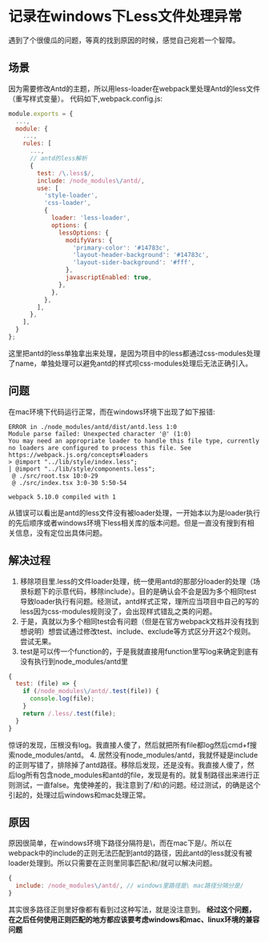 # 记录在windows下Less文件处理异常
遇到了个很傻瓜的问题，等真的找到原因的时候，感觉自己宛若一个智障。
## 场景
因为需要修改Antd的主题，所以用less-loader在webpack里处理Antd的less文件（重写样式变量）。
代码如下,webpack.config.js:
```javascript
module.exports = {
  ...,
  module: {
    ...,
    rules: [
      ...,
      // antd的less解析
      {
        test: /\.less$/,
        include: /node_modules\/antd/,
        use: [
          'style-loader',
          'css-loader',
          {
            loader: 'less-loader',
            options: {
              lessOptions: {
                modifyVars: {
                  'primary-color': '#14783c',
                  'layout-header-background': '#14783c',
                  'layout-sider-background': '#fff',
                },
                javascriptEnabled: true,
              },
            },
          },
        ],
      },
    ],
  }
};
```
这里把antd的less单独拿出来处理，是因为项目中的less都通过css-modules处理了name，单独处理可以避免antd的样式呗css-modules处理后无法正确引入。

## 问题
在mac环境下代码运行正常，而在windows环境下出现了如下报错:
```shell
ERROR in ./node_modules/antd/dist/antd.less 1:0
Module parse failed: Unexpected character '@' (1:0)
You may need an appropriate loader to handle this file type, currently no loaders are configured to process this file. See https://webpack.js.org/concepts#loaders
> @import "../lib/style/index.less";
| @import "../lib/style/components.less";
 @ ./src/root.tsx 10:0-29
 @ ./src/index.tsx 3:0-30 5:50-54

webpack 5.10.0 compiled with 1
```
从错误可以看出是antd的less文件没有被loader处理，一开始本以为是loader执行的先后顺序或者windows环境下less相关库的版本问题。但是一直没有搜到有相关信息，没有定位出具体问题。

## 解决过程
1. 移除项目里.less的文件loader处理，统一使用antd的那部分loader的处理（场景标题下的示意代码，移除include）。目的是确认会不会是因为多个相同test导致loader执行有问题。经测试，antd样式正常，理所应当项目中自己的写的less因为css-modules规则没了，会出现样式错乱之类的问题。
2. 于是，真就以为多个相同test会有问题（但是在官方webpack文档并没有找到想说明）想尝试通过修改test、include、exclude等方式区分开这2个规则。尝试无果。
3. test是可以传一个function的，于是我就直接用function里写log来确定到底有没有执行到node_modules/antd里
```javascript
{
  test: (file) => {
    if (/node_modules\/antd/.test(file)) {
      console.log(file);
    }
    return /.less/.test(file);
  }
}
```
惊讶的发现，压根没有log。我直接人傻了，然后就把所有file都log然后cmd+f搜索node_modules/antd。
4. 居然没有node_modules/antd，我就怀疑是include的正则写错了，排除掉了antd路径。移除后发现，还是没有。我直接人傻了，然后log所有包含node_modules和antd的file，发现是有的。就复制路径出来进行正则测试，一直false。鬼使神差的，我注意到了/和\的问题。经过测试，的确是这个引起的，处理过后windows和mac处理正常。

## 原因
原因很简单，在windows环境下路径分隔符是\，而在mac下是/。所以在webpack中的include的正则无法匹配到antd的路径，因此antd的less就没有被loader处理到。所以只需要在正则里同事匹配\和/就可以解决问题。
```javascript
{
  include: /node_modules\/antd/, // windows里路径是\ mac路径分隔分是/
}
```
其实很多路径正则里好像都有看到过这种写法，就是没注意到。
**经过这个问题，在之后任何使用正则匹配的地方都应该要考虑windows和mac、linux环境的兼容问题**